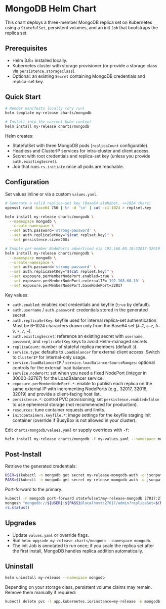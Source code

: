 # MongoDB Helm Chart

This chart deploys a three-member MongoDB replica set on Kubernetes using a `StatefulSet`, persistent volumes, and an init `Job` that bootstraps the replica set.

## Prerequisites
- Helm 3.8+ installed locally.
- Kubernetes cluster with storage provisioner (or provide a storage class via `persistence.storageClass`).
- Optional: an existing `Secret` containing MongoDB credentials and replica-set key.

## Quick Start
```bash
# Render manifests locally (dry run)
helm template my-release charts/mongodb

# Install into the current kube context
helm install my-release charts/mongodb
```

Helm creates:
- StatefulSet with three MongoDB pods (`replicaCount` configurable).
- Headless and ClusterIP services for intra-cluster and client access.
- Secret with root credentials and replica-set key (unless you provide `auth.existingSecret`).
- Job that runs `rs.initiate` once all pods are reachable.

## Configuration
Set values inline or via a custom `values.yaml`.

```bash
# Generate a valid replica-set key (Base64 alphabet, <=1024 chars)
openssl rand -base64 756 | tr -d '\n' | cut -c1-1024 > replset.key

helm install my-release charts/mongodb \
  --namespace mongodb \
  --create-namespace \
  --set auth.password='strong-password' \
  --set auth.replicaSetKey="$(cat replset.key)" \
  --set persistence.size=20Gi

# Enable per-member NodePorts advertised via 192.168.60.10:32017-32019
helm install my-release charts/mongodb \
  --namespace mongodb \
  --create-namespace \
  --set auth.password='strong-password' \
  --set auth.replicaSetKey="$(cat replset.key)" \
  --set exposure.perMemberNodePort.enabled=true \
  --set exposure.perMemberNodePort.externalIP='192.168.60.10' \
  --set exposure.perMemberNodePort.baseNodePort=32017
```

Key values:
- `auth.enabled`: enables root credentials and keyfile (`true` by default).
- `auth.username` / `auth.password`: credentials stored in the generated secret.
- `auth.replicaSetKey`: keyfile used for internal replica-set authentication. Must be 6–1024 characters drawn only from the Base64 set (`A–Z`, `a–z`, `0–9`, `+`, `/`, `=`).
- `auth.existingSecret`: reference an existing secret with `username`, `password`, and `replicaSetKey` keys to avoid Helm-managed secrets.
- `replicaCount`: number of stateful replica members (default `3`).
- `service.type`: defaults to `LoadBalancer` for external client access. Switch to `ClusterIP` for internal-only usage.
- `service.loadBalancerIP` / `service.loadBalancerSourceRanges`: optional controls for the external load balancer.
- `service.nodePort`: set when you need a fixed NodePort (integer in 30000-32767) for the LoadBalancer service.
- `exposure.perMemberNodePort.*`: enable to publish each replica on the same external IP with incrementing NodePorts (e.g., 32017, 32018, 32019) and provide a client-facing host list.
- `persistence.*`: control PVC provisioning; set `persistence.enabled=false` to use ephemeral storage (not recommended for production).
- `resources`: tune container requests and limits.
- `initContainers.keyfile.*`: image settings for the keyfile staging init container (override if BusyBox is not allowed in your cluster).

Edit `charts/mongodb/values.yaml` or supply overrides with `-f`:
```bash
helm install my-release charts/mongodb -f my-values.yaml --namespace mongodb --create-namespace
```

## Post-Install
Retrieve the generated credentials:
```bash
USER=$(kubectl -n mongodb get secret my-release-mongodb-auth -o jsonpath='{.data.username}' | base64 --decode)
PASS=$(kubectl -n mongodb get secret my-release-mongodb-auth -o jsonpath='{.data.password}' | base64 --decode)
```

Port-forward to the primary:
```bash
kubectl -n mongodb port-forward statefulset/my-release-mongodb 27017:27017
mongosh "mongodb://${USER}:${PASS}@localhost:27017/admin?replicaSet=$(helm get values my-release -n mongodb -o json | jq -r '.auth.replicaSetName // "mongodb-rs"')"
rs.status()
```

## Upgrades
- Update `values.yaml` or override flags.
- Run `helm upgrade my-release charts/mongodb --namespace mongodb`.
- The init Job is annotated to run once; if you scale the replica set after the first install, MongoDB handles replica addition automatically.

## Uninstall
```bash
helm uninstall my-release --namespace mongodb
```

Depending on your storage class, persistent volume claims may remain. Remove them manually if required:
```bash
kubectl delete pvc -l app.kubernetes.io/instance=my-release -n mongodb
```

